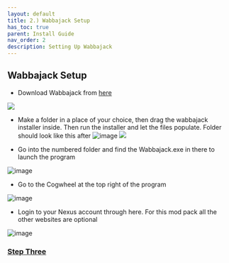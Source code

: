 ```yaml
---
layout: default
title: 2.) Wabbajack Setup
has_toc: true
parent: Install Guide
nav_order: 2
description: Setting Up Wabbajack
---
```


## **Wabbajack Setup**

- Download Wabbajack from [here](https://www.wabbajack.org/)

![](https://media.discordapp.net/attachments/984100624733962340/1019104548171808829/unknown.png)

- Make a folder in a place of your choice, then drag the wabbajack installer inside. Then run the installer and let the files populate. Folder should look like this after
![image](https://user-images.githubusercontent.com/114360108/200662651-6cb52303-eae1-4601-98fa-50efb31a6be5.png)
![](https://media.discordapp.net/attachments/984100624733962340/1019104806574489610/unknown.png)

- Go into the numbered folder and find the Wabbajack.exe in there to launch the program

![image](https://user-images.githubusercontent.com/114360108/200663144-75f2e3f4-d8d8-422d-89a8-cdf19911d2d6.png)

- Go to the Cogwheel at the top right of the program

![image](https://user-images.githubusercontent.com/114360108/200662954-ae86ddea-a331-4672-8e5e-c829b0a62bfd.png)

- Login to your Nexus account through here. For this mod pack all the other websites are optional

![image](https://user-images.githubusercontent.com/114360108/200663338-8646f5cb-7a26-42ce-b1de-e48dead237a9.png)


### [**Step Three**](https://www.capitalpunishmentmod.com/02InstallGuide/3-Wabbajack-Installation/)
